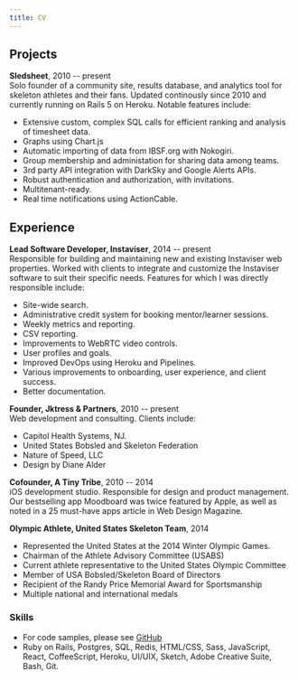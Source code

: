 ```yaml
---
title: CV
---
```


## Projects

**Sledsheet**, 2010 -- present<br/>
Solo founder of a community site, results database, and analytics tool for skeleton athletes and their fans. Updated continously since 2010 and currently running on Rails 5 on Heroku. Notable features include:

- Extensive custom, complex SQL calls for efficient ranking and analysis of timesheet data.
- Graphs using Chart.js
- Automatic importing of data from IBSF.org with Nokogiri.
- Group membership and administation for sharing data among teams.
- 3rd party API integration with DarkSky and Google Alerts APIs.
- Robust authentication and authorization, with invitations.
- Multitenant-ready.
- Real time notifications using ActionCable.

## Experience

**Lead Software Developer, Instaviser**, 2014 -- present<br/>
Responsible for building and maintaining new and existing Instaviser web properties. Worked with clients to integrate and customize the Instaviser software to suit their specific needs. Features for which I was directly responsible include:

- Site-wide search.
- Administrative credit system for booking mentor/learner sessions.
- Weekly metrics and reporting.
- CSV reporting.
- Improvements to WebRTC video controls.
- User profiles and goals.
- Improved DevOps using Heroku and Pipelines.  
- Various improvements to onboarding, user experience, and client success.
- Better documentation.

**Founder, Jktress &amp; Partners**, 2010 -- present<br/>
Web development and consulting. Clients include:

- Capitol Health Systems, NJ.
- United States Bobsled and Skeleton Federation
- Nature of Speed, LLC
- Design by Diane Alder

**Cofounder, A Tiny Tribe**, 2010 -- 2014<br/>
iOS development studio. Responsible for design and product management. Our bestselling app Moodboard was twice featured by Apple, as well as noted in a 25 must-have apps article in Web Design Magazine.

**Olympic Athlete, United States Skeleton Team**, 2014

- Represented the United States at the 2014 Winter Olympic Games.
- Chairman of the Athlete Advisory Committee (USABS)
- Current athlete representative to the United States Olympic Committee
- Member of USA Bobsled/Skeleton Board of Directors
- Recipient of the Randy Price Memorial Award for Sportsmanship
- Multiple national and international medals

### Skills
- For code samples, please see [GitHub](https://www.github.com/kyletress)
- Ruby on Rails, Postgres, SQL, Redis, HTML/CSS, Sass, JavaScript, React, CoffeeScript, Heroku, UI/UIX, Sketch, Adobe Creative Suite, Bash, Git.
